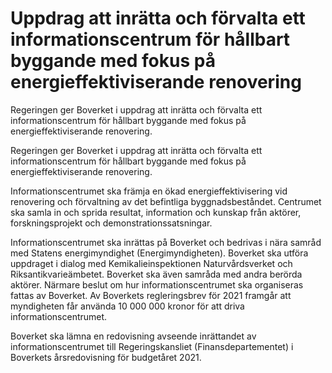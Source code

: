 # Uppdrag att inrätta och förvalta ett informationscentrum för hållbart byggande med fokus på energieffektiviserande renovering

Regeringen ger Boverket i uppdrag att inrätta och förvalta ett informationscentrum för hållbart byggande med fokus på energieffektiviserande renovering.

Regeringen ger Boverket i uppdrag att inrätta och förvalta ett informationscentrum för hållbart byggande med fokus på energieffektiviserande renovering.

Informationscentrumet ska främja en ökad energieffektivisering vid
renovering och förvaltning av det befintliga byggnadsbeståndet. Centrumet ska samla in och sprida resultat, information och kunskap från aktörer, forskningsprojekt och demonstrationssatsningar.

Informationscentrumet ska inrättas på Boverket och bedrivas i nära samråd med Statens energimyndighet (Energimyndigheten). Boverket ska utföra uppdraget i dialog med Kemikalieinspektionen Naturvårdsverket och Riksantikvarieämbetet. Boverket ska även samråda med andra berörda aktörer. Närmare beslut om hur informationscentrumet ska organiseras fattas av Boverket. Av Boverkets regleringsbrev för 2021 framgår att myndigheten får använda 10 000 000 kronor för att driva
informationscentrumet.

Boverket ska lämna en redovisning avseende inrättandet av
informationscentrumet till Regeringskansliet (Finansdepartementet) i
Boverkets årsredovisning för budgetåret 2021.

